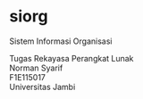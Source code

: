 # siorg
Sistem Informasi Organisasi

Tugas Rekayasa Perangkat Lunak <br>
Norman Syarif<br>
F1E115017<br>
Universitas Jambi<br>

